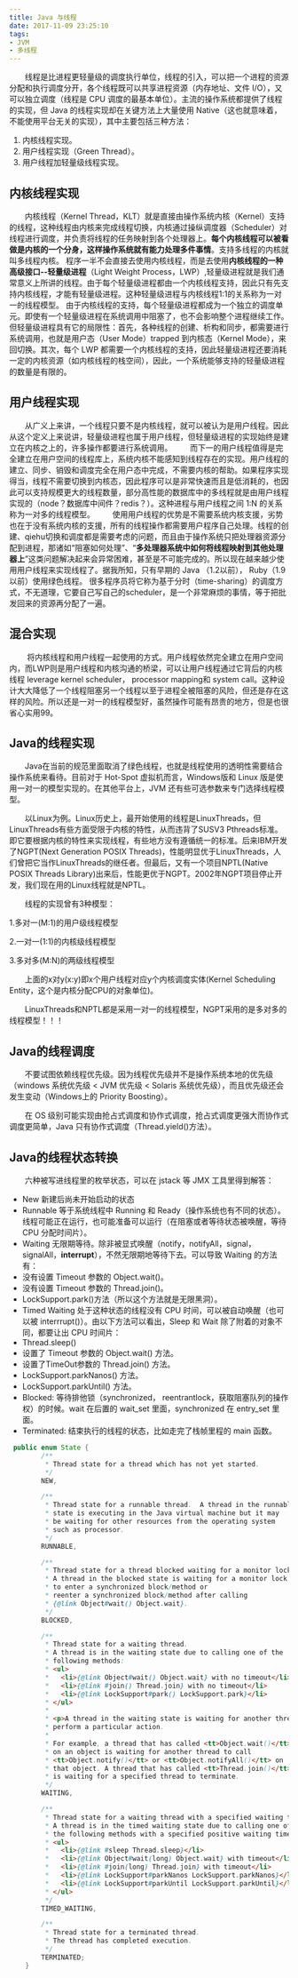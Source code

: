 ```yaml
---
title: Java 与线程
date: 2017-11-09 23:25:10
tags:
- JVM
- 多线程
---
```


&emsp;&emsp;线程是比进程更轻量级的调度执行单位，线程的引入，可以把一个进程的资源分配和执行调度分开，各个线程既可以共享进程资源（内存地址、文件 I/O），又可以独立调度（线程是 CPU 调度的最基本单位）。主流的操作系统都提供了线程的实现，但 Java 的线程实现却在关键方法上大量使用 Native（这也就意味着，不能使用平台无关的实现），其中主要包括三种方法：

 1. 内核线程实现。
 2. 用户线程实现（Green Thread）。
 3. 用户线程加轻量级线程实现。

## 内核线程实现 ##

&emsp;&emsp;内核线程（Kernel Thread，KLT）就是直接由操作系统内核（Kernel）支持的线程，这种线程由内核来完成线程切换，内核通过操纵调度器（Scheduler）对线程进行调度，并负责将线程的任务映射到各个处理器上。**每个内核线程可以被看做是内核的一个分身，这样操作系统就有能力处理多件事情**。支持多线程的内核就叫多线程内核。
    程序一半不会直接去使用内核线程，而是去使用**内核线程的一种高级接口--轻量级进程**（Light Weight Process，LWP）,轻量级进程就是我们通常意义上所讲的线程。由于每个轻量级进程都由一个内核线程支持，因此只有先支持内核线程，才能有轻量级进程。这种轻量级进程与内核线程1:1的关系称为一对一的线程模型。
    由于内核线程的支持，每个轻量级进程都成为一个独立的调度单元。即使有一个轻量级进程在系统调用中阻塞了，也不会影响整个进程继续工作。但轻量级进程具有它的局限性：首先，各种线程的创建、析构和同步，都需要进行系统调用，也就是用户态（User Mode）trapped 到内核态（Kernel Mode），来回切换。其次，每个 LWP 都需要一个内核线程的支持，因此轻量级进程还要消耗一定的内核资源（如内核线程的栈空间），因此，一个系统能够支持的轻量级进程的数量是有限的。
    
## 用户线程实现 ##

&emsp;&emsp;从广义上来讲，一个线程只要不是内核线程，就可以被认为是用户线程。因此从这个定义上来说讲，轻量级进程也属于用户线程，但轻量级进程的实现始终是建立在内核之上的，许多操作都要进行系统调用。
&emsp;&emsp;而下一的用户线程值得是完全建立在用户空间的线程库上，系统内核不能感知到线程存在的实现。用户线程的建立、同步、销毁和调度完全在用户态中完成，不需要内核的帮助。如果程序实现得当，线程不需要切换到内核态，因此程序可以是非常快速而且是低消耗的，也因此可以支持规模更大的线程数量，部分高性能的数据库中的多线程就是由用户线程实现的（node？数据库中间件？redis？）。这种进程与用户线程之间 1:N 的关系称为一对多的线程模型。
&emsp;&emsp;使用用户线程的优势是不需要系统内核支援，劣势也在于没有系统内核的支援，所有的线程操作都需要用户程序自己处理。线程的创建、qiehu切换和调度都是需要考虑的问题，而且由于操作系统只把处理器资源分配到进程，那诸如“阻塞如何处理”、“**多处理器系统中如何将线程映射到其他处理器上**”这类问题解决起来会异常困难，甚至是不可能完成的。所以现在越来越少使用用户线程来实现线程了。据我所知，只有早期的 Java （1.2以前）， Ruby（1.9以前）使用绿色线程。 很多程序员将它称为基于分时（time-sharing）的调度方式，不无道理，它要自己写自己的scheduler，是一个非常麻烦的事情，等于把批发回来的资源再分配了一遍。

## 混合实现 ##

&emsp;&emsp; 将内核线程和用户线程一起使用的方式。用户线程依然完全建立在用户空间内，而LWP则是用户线程和内核沟通的桥梁，可以让用户线程通过它背后的内核线程 leverage kernel scheduler， processor mapping和 system call。这种设计大大降低了一个线程阻塞另一个线程以至于进程全被阻塞的风险，但还是存在这样的风险。所以还是一对一的线程模型好，虽然操作可能有昂贵的地方，但是也很省心实用99。

## Java的线程实现 ##

&emsp;&emsp;Java在当前的规范里面取消了绿色线程，也就是线程使用的透明性需要结合操作系统来看待。目前对于 Hot-Spot 虚拟机而言，Windows版和 Linux 版是使用一对一的模型实现的。在其他平台上，JVM 还有些可选参数来专门选择线程模型。

&emsp;&emsp;以Linux为例。Linux历史上，最开始使用的线程是LinuxThreads，但LinuxThreads有些方面受限于内核的特性，从而违背了SUSV3 Pthreads标准。即它要根据内核的特性来实现线程，有些地方没有遵循统一的标准。后来IBM开发了NGPT(Next Generation POSIX Threads)，性能明显优于LinuxThreads，人们曾把它当作LinuxThreads的继任者。但最后，又有一个项目NPTL(Native POSIX Threads Library)出来后，性能更优于NGPT。2002年NGPT项目停止开发，我们现在用的Linux线程就是NPTL。

&emsp;&emsp;线程的实现曾有3种模型：

1.多对一(M:1)的用户级线程模型

2.一对一(1:1)的内核级线程模型

3.多对多(M:N)的两级线程模型

&emsp;&emsp;上面的x对y(x:y)即x个用户线程对应y个内核调度实体(Kernel Scheduling Entity，这个是内核分配CPU的对象单位)。

&emsp;&emsp;LinuxThreads和NPTL都是采用一对一的线程模型，NGPT采用的是多对多的线程模型！！！

## Java的线程调度 ##

&emsp;&emsp;不要试图依赖线程优先级。因为线程优先级并不是操作系统本地的优先级（windows 系统优先级 <  JVM 优先级 < Solaris 系统优先级），而且优先级还会发生变动（Windows上的 Priority Boosting）。

&emsp;&emsp;在 OS 级别可能实现由抢占式调度和协作式调度，抢占式调度更强大而协作式调度更简单，Java 只有协作式调度（Thread.yield()方法）。

## Java的线程状态转换 ##

&emsp;&emsp;六种被写进线程里的枚举状态，可以在 jstack 等 JMX 工具里得到解答：

- New 新建后尚未开始启动的状态
- Runnable 等于系统线程中 Running 和 Ready（操作系统也有不同的状态）。线程可能正在运行，也可能准备可以运行（在阻塞或者等待状态被唤醒，等待 CPU 分配时间片）。
- Waiting 无限期等待。除非被显式唤醒（notify，notifyAll，signal，signalAll，**interrupt**），不然无限期地等待下去。可以导致 Waiting 的方法有：
 - 没有设置 Timeout 参数的 Object.wait()。
 - 没有设置 Timeout 参数的 Thread.join()。
 - LockSupport.park()方法（所以这个方法就是无限黑洞）。
- Timed Waiting 处于这种状态的线程没有 CPU 时间，可以被自动唤醒（也可以被 interrrupt()）。由以下方法可以看出，Sleep 和 Wait 除了附着的对象不同，都要让出 CPU 时间片：
 - Thread.sleep()
 - 设置了 Timeout 参数的 Object.wait() 方法。
 - 设置了TimeOut参数的 Thread.join() 方法。
 - LockSupport.parkNanos() 方法。
 - LockSupport.parkUntil() 方法。
- Blocked: 等待排他锁（synchronized， reentrantlock，获取阻塞队列的操作权）的时候。wait 在后置的 wait_set 里面，synchronized 在 entry_set 里面。
- Terminated: 结束执行的线程的状态，比如走完了栈帧里程的 main 函数。

```java
 public enum State {
        /**
         * Thread state for a thread which has not yet started.
         */
        NEW,

        /**
         * Thread state for a runnable thread.  A thread in the runnable
         * state is executing in the Java virtual machine but it may
         * be waiting for other resources from the operating system
         * such as processor.
         */
        RUNNABLE,

        /**
         * Thread state for a thread blocked waiting for a monitor lock.
         * A thread in the blocked state is waiting for a monitor lock
         * to enter a synchronized block/method or
         * reenter a synchronized block/method after calling
         * {@link Object#wait() Object.wait}.
         */
        BLOCKED,

        /**
         * Thread state for a waiting thread.
         * A thread is in the waiting state due to calling one of the
         * following methods:
         * <ul>
         *   <li>{@link Object#wait() Object.wait} with no timeout</li>
         *   <li>{@link #join() Thread.join} with no timeout</li>
         *   <li>{@link LockSupport#park() LockSupport.park}</li>
         * </ul>
         *
         * <p>A thread in the waiting state is waiting for another thread to
         * perform a particular action.
         *
         * For example, a thread that has called <tt>Object.wait()</tt>
         * on an object is waiting for another thread to call
         * <tt>Object.notify()</tt> or <tt>Object.notifyAll()</tt> on
         * that object. A thread that has called <tt>Thread.join()</tt>
         * is waiting for a specified thread to terminate.
         */
        WAITING,

        /**
         * Thread state for a waiting thread with a specified waiting time.
         * A thread is in the timed waiting state due to calling one of
         * the following methods with a specified positive waiting time:
         * <ul>
         *   <li>{@link #sleep Thread.sleep}</li>
         *   <li>{@link Object#wait(long) Object.wait} with timeout</li>
         *   <li>{@link #join(long) Thread.join} with timeout</li>
         *   <li>{@link LockSupport#parkNanos LockSupport.parkNanos}</li>
         *   <li>{@link LockSupport#parkUntil LockSupport.parkUntil}</li>
         * </ul>
         */
        TIMED_WAITING,

        /**
         * Thread state for a terminated thread.
         * The thread has completed execution.
         */
        TERMINATED;
    }
```